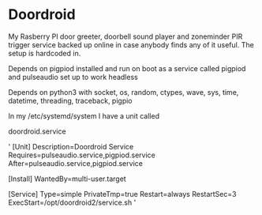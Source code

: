 # Doordroid

My Rasberry PI door greeter, doorbell sound player and zoneminder PIR trigger service backed up online in case anybody finds any of it useful. The setup is hardcoded in.

Depends on pigpiod installed and run on boot as a service called pigpiod and pulseaudio set up to work headless

Depends on python3 with socket, os, random, ctypes, wave, sys, time, datetime, threading, traceback, pigpio

In my /etc/systemd/system I have a unit called 

doordroid.service

'
[Unit]
Description=Doordroid Service
Requires=pulseaudio.service,pigpiod.service
After=pulseaudio.service,pigpiod.service

[Install]
WantedBy=multi-user.target

[Service]
Type=simple
PrivateTmp=true
Restart=always
RestartSec=3
ExecStart=/opt/doordroid2/service.sh
'
